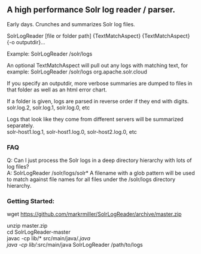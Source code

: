 ## A high performance Solr log reader / parser.

Early days. Crunches and summarizes Solr log files.  

SolrLogReader [file or folder path] {TextMatchAspect} {TextMatchAspect} {-o outputdir}...  

Example: SolrLogReader /solr/logs  

An optional TextMatchAspect will pull out any logs with matching text, for example: SolrLogReader /solr/logs org.apache.solr.cloud 

If you specify an outputdir, more verbose summaries are dumped to files in that folder as well as an html error chart.  

If a folder is given, logs are parsed in reverse order if they end with digits.  
solr.log.2, solr.log.1, solr.log.0, etc

Logs that look like they come from different servers will be summarized separately.  
solr-host1.log.1, solr-host1.log.0, solr-host2.log.0, etc


### FAQ

Q: Can I just process the Solr logs in a deep directory hierarchy with lots of log files?  
A: SolrLogReader /solr/logs/solr* A filename with a glob pattern will be used to match against file names for all files under the /solr/logs directory hierarchy.  


### Getting Started:

wget https://github.com/markrmiller/SolrLogReader/archive/master.zip  
  
unzip master.zip  
cd SolrLogReader-master  
javac -cp lib/* src/main/java/*.java  
java -cp lib/*:src/main/java SolrLogReader /path/to/logs  